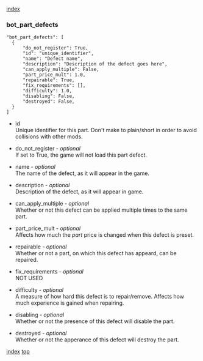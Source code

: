 [index](../README.md#index)
### bot_part_defects
```
"bot_part_defects": [
  {
      "do_not_register": True,
      "id": "unique_identifier",
      "name": "Defect name",
      "description": "Description of the defect goes here",
      "can_apply_multiple": False,
      "part_price_mult": 1.0,
      "repairable": True,
      "fix_requirements": [],
      "difficulty": 1.0,
      "disabling": False,
      "destroyed": False,
  }
]
```
- id\
Unique identifier for this part. Don't make to plain/short in order to avoid collisions with other mods.

- do_not_register - _optional_\
If set to True, the game will not load this part defect.

- name - _optional_\
The name of the defect, as it will appear in the game.

- description - _optional_\
Description of the defect, as it will appear in game.

- can_apply_multiple - _optional_\
Whether or not this defect can be applied multiple times to the same part.

- part_price_mult - _optional_\
Affects how much the _part_ price is changed when this defect is preset.

- repairable - _optional_\
Whether or not a part, on which this defect has appeard, can be repaired.

- fix_requirements - _optional_\
NOT USED

- difficulty - _optional_\
A measure of how hard this defect is to repair/remove. Affects how much experience is gained when repairing.

- disabling - _optional_\
Whether or not the presence of this defect will disable the part.

- destroyed - _optional_\
Whether or not the apperance of this defect will destroy the part.

[index](../README.md#index) [top](#bot_part_defects)
